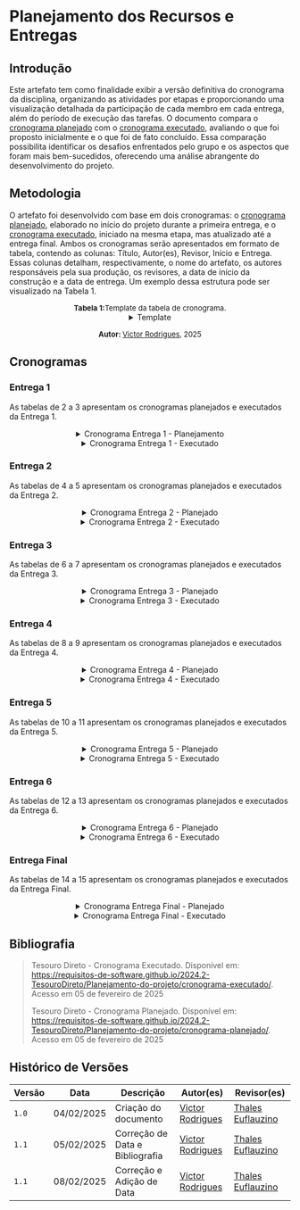 # Planejamento dos Recursos e Entregas

## Introdução

Este artefato tem como finalidade exibir a versão definitiva do cronograma da disciplina, organizando as atividades por etapas e proporcionando uma visualização detalhada da participação de cada membro em cada entrega, além do período de execução das tarefas. O documento compara o [cronograma planejado](../Planejamento-do-projeto/cronograma-planejado.md) com o [cronograma executado](../Planejamento-do-projeto/cronograma-executado.md), avaliando o que foi proposto inicialmente e o que foi de fato concluído. Essa comparação possibilita identificar os desafios enfrentados pelo grupo e os aspectos que foram mais bem-sucedidos, oferecendo uma análise abrangente do desenvolvimento do projeto.

## Metodologia

O artefato foi desenvolvido com base em dois cronogramas: o [cronograma planejado](../Planejamento-do-projeto/cronograma-planejado.md), elaborado no início do projeto durante a primeira entrega, e o [cronograma executado](../Planejamento-do-projeto/cronograma-executado.md), iniciado na mesma etapa, mas atualizado até a entrega final. Ambos os cronogramas serão apresentados em formato de tabela, contendo as colunas: Título, Autor(es), Revisor, Início e Entrega. Essas colunas detalham, respectivamente, o nome do artefato, os autores responsáveis pela sua produção, os revisores, a data de início da construção e a data de entrega. Um exemplo dessa estrutura pode ser visualizado na Tabela 1.

<center>
<span style="font-size: 13px; display: inline-block; margin-left: auto; margin-right: auto"><strong>Tabela 1:</strong>Template da tabela de cronograma.</span>

<details>
<summary>Template</summary>
<table>
  <thead>
    <tr>
      <th>Artefato</th>
      <th>Autor(es)</th>
      <th>Revisor(es)</th>
      <th>Início</th>
      <th>Entrega</th>
    </tr>
  </thead>
  <tbody>
    <tr>
      <td></td>
      <td></td>
      <td></td>
      <td></td>
      <td></td>
    </tr>
    <tr>
  </tbody>
</table>
</details>

<span style="font-size: 13px; display: inline-block; margin-left: auto; margin-right: auto"><strong>Autor: </strong><a href="https://github.com/ViictorHugoo">Victor Rodrigues</a>, 2025</span>

</center>

## Cronogramas


### Entrega 1

As tabelas de 2 a 3 apresentam os cronogramas planejados e executados da Entrega 1.

<center>

<details>
<span style="font-size: 13px; display: inline-block; margin-left: auto; margin-right: auto"><strong>Tabela 2:</strong> Cronograma Entrega 1 - Planejado.</span>
<summary>Cronograma Entrega 1 - Planejamento</summary>
  <table>
    <thead>
      <tr>
        <th>Título</th>
        <th>Autor(es)</th>
        <th>Revisor</th>
        <th>Início</th>
        <th>Entrega</th>
      </tr>
    </thead>
    <tbody>
      <tr>
        <td>Heatmap</td>
        <td>Victor Rodrigues</td>
        <td>Victor Rodrigues, Victor Schmidt, Thales Euflauzino, Maria Helena e Júlia Takaki</td>
        <td>22/10/2024</td>
        <td>22/10/2024</td>
      </tr>
      <tr>
        <td>Integrantes da Equipe</td>
        <td>Thales Euflauzino</td>
        <td>Victor Schmidt</td>
        <td>23/10/2024</td>
        <td>25/10/2024</td>
      </tr>
      <tr>
        <td>Documentação MKDocs</td>
        <td>Thales Euflauzino</td>
        <td>Júlia Takaki</td>
        <td>23/10/2024</td>
        <td>25/10/2024</td>
      </tr>
      <tr>
        <td>Estruturação do GitHub Pages</td>
        <td>Thales Euflauzino</td>
        <td>Victor Schmidt</td>
        <td>23/10/2024</td>
        <td>24/10/2024</td>
      </tr>
      <tr>
        <td>Cronograma Planejado</td>
        <td>Maria Helena</td>
        <td>Victor Schmidt</td>
        <td>23/10/2024</td>
        <td>25/10/2024</td>
      </tr>
      <tr>
        <td>Lista de Apps Avaliados</td>
        <td>Victor Rodrigues, Victor Schmidt, Thales Euflauzino, Maria Helena e Júlia Takaki</td>
        <td>Maria Helena</td>
        <td>23/10/2024</td>
        <td>25/10/2024</td>
      </tr>
      <tr>
        <td>App Escolhido</td>
        <td>Victor Rodrigues</td>
        <td>Júlia Takaki</td>
        <td>25/10/2024</td>
        <td>26/10/2024</td>
      </tr>
      <tr>
        <td>Termo de Uso do aplicativo selecionado</td>
        <td>Victor Rodrigues</td>
        <td>Júlia Takaki</td>
        <td>23/10/2024</td>
        <td>26/10/2024</td>
      </tr>
      <tr>
        <td>Ferramentas utilizadas para o Projeto</td>
        <td>Júlia Takaki</td>
        <td>Victor Rodrigues</td>
        <td>23/10/2024</td>
        <td>27/10/2024</td>
      </tr>
      <tr>
        <td>Rich Picture do Projeto</td>
        <td>Victor Schmidt</td>
        <td>Maria Helena</td>
        <td>23/10/2024</td>
        <td>27/10/2024</td>
      </tr>
      <tr>
        <td>Gravação da Apresentação</td>
        <td>Victor Rodrigues, Victor Schmidt, Thales Euflauzino, Maria Helena e Júlia Takaki</td>
        <td>Maria Helena</td>
        <td>27/10/2024</td>
        <td>28/10/2024</td>
      </tr>
      <tr>
        <td>Revisão pós apresentação</td>
        <td>Thales Euflauzino</td>
        <td>Victor Rodrigues</td>
        <td>07/11/2024</td>
        <td>09/11/2024</td>
      </tr>
    </tbody>
  </table>
<p style="font-size: 13px; display: inline-block; margin: 0px auto">Autor: <a href="https://github.com/ViictorHugoo" target="blank">Victor Rodrigues</a>, 2025</p>
</details>

<details>
<summary>Cronograma Entrega 1 - Executado</summary>
<p style="font-size: 13px; display: inline-block; margin: 0px auto"><strong>Tabela 3:</strong> Cronograma Entrega 1 - Executado.</p>
  <table>
    <thead>
      <tr>
        <th>Título</th>
        <th>Autor(es)</th>
        <th>Revisor</th>
        <th>Início</th>
        <th>Entrega</th>
      </tr>
    </thead>
    <tbody>
      <tr>
        <td>Heatmap</td>
        <td>Victor Rodrigues e Thales Euflauzino</td>
        <td>Victor Rodrigues, Victor Schmidt e Thales Euflauzino</td>
        <td>28/10/2024</td>
        <td>31/10/2024</td>
      </tr>
      <tr>
        <td>Integrantes da Equipe</td>
        <td>Thales Euflauzino</td>
        <td>Victor Schmidt</td>
        <td>23/10/2024</td>
        <td>24/10/2024</td>
      </tr>
      <tr>
        <td>Documentação MKDocs</td>
        <td>Thales Euflauzino</td>
        <td>Júlia Takaki</td>
        <td>23/10/2024</td>
        <td>24/10/2024</td>
      </tr>
      <tr>
        <td>Estruturação da GitHub Pages</td>
        <td>Thales Euflauzino</td>
        <td>Victor Schmidt</td>
        <td>23/10/2024</td>
        <td>24/10/2024</td>
      </tr>
      <tr>
        <td>Cronograma Planejado</td>
        <td>Victor Rodrigues, Victor Schmidt, Thales Euflauzino e Maria Helena</td>
        <td>Victor Rodrigues, Victor Schmidt, Thales Euflauzino, Maria Helena e Júlia Takaki</td>
        <td>28/10/2024</td>
        <td>02/11/2024</td>
      </tr>
      <tr>
        <td>Lista de Apps Avaliados</td>
        <td>Victor Rodrigues, Victor Schmidt, Thales Euflauzino, Maria Helena e Júlia Takaki</td>
        <td>Thales Euflauzino, Victor Rodrigues, Victor Schmidt</td>
        <td>23/10/2024</td>
        <td>29/10/2024</td>
      </tr>
      <tr>
        <td>App Escolhido</td>
        <td>Júlia Takaki, Thales Euflauzino e Victor Rodrigues</td>
        <td>Victor Rodrigues, Victor Schmidt, Thales Euflauzino</td>
        <td>28/10/2024</td>
        <td>28/10/2024</td>
      </tr>
      <tr>
        <td>Termo de Uso do aplicativo selecionado</td>
        <td>Victor Rodrigues</td>
        <td>Júlia Takaki</td>
        <td>28/10/2024</td>
        <td>28/10/2024</td>
      </tr>
      <tr>
        <td>Ferramentas Utilizadas para o Projeto</td>
        <td>Júlia Takaki, Victor Rodrigues e Thales Euflauzino </td>
        <td>Júlia Takaki, Victor Rodrigues e Thales Euflauzino</td>
        <td>29/10/2024</td>
        <td>29/10/2024</td>
      </tr>
      <tr>
        <td>Rich Picture do Projeto</td>
        <td>Júlia Takaki e Thales Euflauzino</td>
        <td>Thales Euflauzino e Victor Schmidt   </td>
        <td>29/10/2024</td>
        <td>02/11/2024</td>
      </tr>
      <tr>
        <td>Gravação da Apresentação</td>
        <td>Victor Rodrigues, Victor Schmidt, Thales Euflauzino, Maria Helena e Júlia Takaki</td>
        <td>Maria Helena</td>
        <td>28/10/2024</td>
        <td>02/11/2024</td>
      </tr>
      <tr>
      <td>Revisão pós apresentação</td>
        <td>Thales Euflauzino</td>
        <td>Victor Rodrigues</td>
        <td>12/11/2024</td>
        <td>13/11/2024</td>
      </tr>
    </tbody>
  </table>
<p style="font-size: 13px; display: inline-block; margin: 0px auto">Autor: <a href="https://github.com/ViictorHugoo" target="blank">Victor Rodrigues</a>, 2025</p>
</details>

</center>

### Entrega 2

As tabelas de 4 a 5 apresentam os cronogramas planejados e executados da Entrega 2.

<center>

<details>
<summary>Cronograma Entrega 2 - Planejado</summary>
<p style="font-size: 13px; display: inline-block; margin: 0px auto"><strong>Tabela 4:</strong> Cronograma Entrega 2 - Planejado.</p>
  <table>
    <thead>
      <tr>
        <th>Título</th>
        <th>Autor(es)</th>
        <th>Revisor</th>
        <th>Início</th>
        <th>Entrega</th>
      </tr>
    </thead>
    <tbody>
      <tr>
        <td>Definições de personas e perfis de usuário</td>
        <td>Victor Rodrigues</td>
        <td>Maria Helena</td>
        <td>06/11/2024</td>
        <td>08/11/2024</td>
      </tr>
      <tr>
        <td>Definição das técnicas de elicitação de priorização que serão utilizadas no projeto</td>
        <td>Maria Helena</td>
        <td>Júlia Takaki</td>
        <td>06/11/2024</td>
        <td>08/11/2024</td>
      </tr>
      <tr>
        <td>Introspecção para a elicitação dos requisitos</td>
        <td>Victor Schmidt</td>
        <td>Victor Rodrigues</td>
        <td>09/11/2024</td>
        <td>11/11/2024</td>
      </tr>
      <tr>
        <td>Criação dos questionários</td>
        <td>Júlia Takaki</td>
        <td>Thales Euflauzino</td>
        <td>11/11/2024</td>
        <td>13/11/2024</td>
      </tr>
      <tr>
        <td>Entrevista para elicitação de requisitos</td>
        <td>Thales Euflauzino</td>
        <td>Maria Helena</td>
        <td>13/11/2024</td>
        <td>14/11/2024</td>
      </tr>
      <tr>
        <td>Brainstorming</td>
        <td>Victor Schmidt</td>
        <td>Victor Rodrigues</td>
        <td>15/11/2024</td>
        <td>18/11/2024</td>
      </tr>
      <tr>
        <td>Desenvolvimento do glossário para coleta de requistos</td>
        <td>Victor Schmidt</td>
        <td>Victor Rodrigues</td>
        <td>15/11/2024</td>
        <td>18/11/2024</td>
      </tr>
      <tr>
        <td>Priorização dos requisitos</td>
        <td>Júlia Takaki</td>
        <td>Victor Rodrigues</td>
        <td>19/11/2024</td>
        <td>21/11/2024</td>
      </tr>
      <tr>
        <td>Gravação da Apresentação</td>
        <td>Victor Rodrigues, Victor Schmidt, Thales Euflauzino, Maria Helena e Júlia Takaki</td>
        <td>Victor Schmidt</td>
        <td>22/11/2024</td>
        <td>23/11/2024</td>
      </tr>
      <tr>
      <td>Revisão pós apresentação</td>
        <td>Maria Helena</td>
        <td>Victor Schmidt</td>
        <td>25/11/2024</td>
        <td>25/11/2024</td>
      </tr>
    </tbody>
  </table>
<p style="font-size: 13px; display: inline-block; margin: 0px auto">Autor: <a href="https://github.com/ViictorHugoo" target="blank">Victor Rodrigues</a>, 2025</p>
</details>

<details>
<summary>Cronograma Entrega 2 - Executado</summary>
<p style="font-size: 13px; display: inline-block; margin: 0px auto"><strong>Tabela 5:</strong> Cronograma Entrega 2 - Executado.</p>
  <table>
    <thead>
      <tr>
        <th>Título</th>
        <th>Autor(es)</th>
        <th>Revisor</th>
        <th>Início</th>
        <th>Entrega</th>
      </tr>
    </thead>
    <tbody>
      <tr>
        <td>Definições de personas e perfis de usuário</td>
        <td>Victor Rodrigues e Thales Euflauzino</td>
        <td>Thales Euflauzino e Júlia Takaki</td>
        <td>19/11/2024</td>
        <td>23/11/2024</td>
      </tr>
      <tr>
        <td>Definição das técnicas de elicitação de priorização que serão utilizadas no projeto</td>
        <td>Victor Rodrigues e Victor Schmidt</td>
        <td>Thales Euflauzino</td>
        <td>12/11/2024</td>
        <td>12/11/2024</td>
      </tr>
      <tr>
        <td>Introspecção para a elicitação dos requisitos</td>
        <td>Victor Schmidt</td>
        <td>Thales Euflauzino</td>
        <td>15/11/2024</td>
        <td>15/11/2024</td>
      </tr>
      <tr>
        <td>Criação dos questionários</td>
        <td>Júlia Takaki, Thales Euflauzino e Victor Rodrigues</td>
        <td>Thales Euflauzino e Júlia Takaki</td>
        <td>18/11/2024</td>
        <td>20/11/2024</td>
      </tr>
      <tr>
        <td>Grupo de Foco para elicitação de requisitos</td>
        <td>Thales Euflauzino, Maria Helena e Victor Schmidt</td>
        <td>Thales Euflauzino, Victor Schmidt e Victor Rodrigues</td>
        <td>19/11/2024</td>
        <td>21/11/2024</td>
      </tr>
      <tr>
        <td>Brainstorming</td>
        <td>Víctor Schmidt, Thales Euflauzino e Victor Rodrigues</td>
        <td>Thales Euflauzino</td>
        <td>18/11/2024</td>
        <td>20/11/2024</td>
      </tr>
      <tr>
        <td>Desenvolvimento do glossário para coleta de requistos</td>
        <td>Júlia Takaki</td>
        <td>Thales Euflauzino</td>
        <td>21/11/2024</td>
        <td>21/11/2024</td>
      </tr>
      <tr>
        <td>Priorização dos requisitos</td>
        <td>Victor Rodrigues</td>
        <td>Thales Euflauzino</td>
        <td>21/11/2024</td>
        <td>21/11/2024</td>
      </tr>
      <tr>
        <td>Gravação da Apresentação</td>
        <td>Victor Rodrigues, Victor Schmidt, Thales Euflauzino, Maria Helena e Júlia Takaki</td>
        <td>Victor Schmidt</td>
        <td>23/11/2024</td>
        <td>23/11/2024</td>
      </tr>
      <tr>
      <td>Revisão pós apresentação</td>
        <td>Maria Helena</td>
        <td>Victor Schmidt</td>
        <td> 12/12/2024 </td>
        <td> 12/12/2024 </td>
      </tr>
    </tbody>
  </table>
<p style="font-size: 13px; display: inline-block; margin: 0px auto">Autor: <a href="https://github.com/ViictorHugoo" target="blank">Victor Rodrigues</a>, 2025</p>
</details>

</center>

### Entrega 3

As tabelas de 6 a 7 apresentam os cronogramas planejados e executados da Entrega 3.


<center>

<details>
<summary>Cronograma Entrega 3 - Planejado </summary>
<p style="font-size: 13px; display: inline-block; margin: 0px auto"><strong>Tabela 6:</strong> Cronograma Entrega 3 - Planejado</p>
  <table>
    <thead>
      <tr>
        <th>Título</th>
        <th>Autor(es)</th>
        <th>Revisor</th>
        <th>Início</th>
        <th>Entrega</th>
      </tr>
    </thead>
    <tbody>
      <tr>
        <td>Modelagem de Requisitos: Cenários</td>
        <td>Victor Rodrigues e Maria Helena</td>
        <td>Thales Euflauzino</td>
        <td>27/11/2024</td>
        <td>30/11/2024</td>
      </tr>
      <tr>
        <td>Modelagem de Requisitos: Léxicos</td>
        <td>Júlia Takaki e Thales Euflauzino</td>
        <td>Maria Helena</td>
        <td>27/11/2024</td>
        <td>30/11/2024</td>
      </tr>
      <tr>
        <td>Modelagem de Requisitos: Use Cases</td>
        <td>Victor Schmidt e Victor Rodrigues</td>
        <td>Júlia Takaki</td>
        <td>01/12/2024</td>
        <td>05/12/2024</td>
      </tr>
      <tr>
        <td>Modelagem de Requisitos: Especificação Suplementar</td>
        <td>Thales Euflauzino e Maria Helena</td>
        <td>Victor Schmidt</td>
        <td>01/12/2024</td>
        <td>05/12/2024</td>
      </tr>
      <tr>
        <td>Gravação da Apresentação</td>
        <td>Victor Rodrigues, Victor Schmidt, Thales Euflauzino, Maria Helena e Júlia Takaki</td>
        <td>Victor Rodrigues</td>
        <td>06/12/2024</td>
        <td>07/12/2024</td>
      </tr>
      <tr>
      <td>Revisão pós apresentação</td>
        <td>Julia Takaki</td>
        <td>Thales Euflauzino</td>
        <td> 09/12/2024 </td>
        <td> 09/12/2024 </td>
      </tr>
    </tbody>
  </table>
<p style="font-size: 13px; display: inline-block; margin: 0px auto">Autor: <a href="https://github.com/ViictorHugoo" target="blank">Victor Rodrigues</a>, 2025</p>
</details>

<details>
<summary>Cronograma Entrega 3 - Executado</summary>
<p style="font-size: 13px; display: inline-block; margin: 0px auto"><strong>Tabela 7:</strong> Cronograma Entrega 3 - Executado</p>
    <table>
    <thead>
      <tr>
        <th>Título</th>
        <th>Autor(es)</th>
        <th>Revisor</th>
        <th>Início</th>
        <th>Entrega</th>
      </tr>
    </thead>
    <tbody>
      <tr>
        <td>Modelagem de Requisitos: Cenários</td>
        <td>Victor Rodrigues, Thales Euflauzino e Victor Schmidt</td>
        <td>Thales Euflauzino, Victor Schmidt e Victor Rodrigues</td>
        <td>01/12/2024</td>
        <td>01/12/2024</td>
      </tr>
      <tr>
        <td>Modelagem de Requisitos: Léxicos</td>
        <td>Thales Euflauzino e Victor Schmidt</td>
        <td>Thales Euflauzino e Victor Schmidt</td>
        <td>28/11/2024</td>
        <td>28/11/2024</td>
      </tr>
      <tr>
        <td>Modelagem de Requisitos: Use Cases</td>
        <td>Thales Euflauzino, Victor Schmidt e Victor Rodrigues</td>
        <td>Victor Rodrigues, Thales Euflauzino e Victor Schmidt</td>
        <td>06/12/2024</td>
        <td>07/12/2024</td>
      </tr>
      <tr>
        <td>Modelagem de Requisitos: Especificação Suplementar</td>
        <td>Victor Rodrigues, Thales Euflauzino e Victor Schmidt</td>
        <td>Thales Euflauzino e Victor Schmidt</td>
        <td>07/12/2024</td>
        <td>10/12/2024</td>
      </tr>
      <tr>
        <td>Gravação da Apresentação</td>
        <td>Victor Rodrigues, Victor Schmidt, Thales Euflauzino, Maria Helena e Júlia Takaki</td>
        <td>Victor Rodrigues</td>
        <td>07/12/2024</td>
        <td>07/12/2024</td>
      </tr>
      <tr>
      <td>Revisão pós apresentação</td>
        <td>Thales Euflauzino, Victor Rodrigues e Maria Helena</td>
        <td> Victor Schmidt</td>
        <td> 11/12/2024 </td>
        <td> 11/12/2024 </td>
      </tr>
    </tbody>
  </table>
<p style="font-size: 13px; display: inline-block; margin: 0px auto">Autor: <a href="https://github.com/ViictorHugoo" target="blank">Victor Rodrigues</a>, 2025</p>
</details>

</center>

### Entrega 4

As tabelas de 8 a 9 apresentam os cronogramas planejados e executados da Entrega 4.


<center>

<details>
<summary>Cronograma Entrega 4 - Planejado</summary>
<p style="font-size: 13px; display: inline-block; margin: 0px auto"><strong>Tabela 8:</strong> Cronograma Entrega 4 - Planejado</p>
  <table>
    <thead>
      <tr>
        <th>Título</th>
        <th>Autor(es)</th>
        <th>Revisor</th>
        <th>Início</th>
        <th>Entrega</th>
      </tr>
    </thead>
    <tbody>
      <tr>
        <td>Modelagem de Requisitos - Ágil: Histórias de Usuário</td>
        <td>Victor Rodrigues e Maria Helena</td>
        <td>Thales Euflauzino</td>
        <td>10/12/2024</td>
        <td>11/12/2024</td>
      </tr>
      <tr>
        <td>Modelagem de Requisitos - Ágil: Backlogs</td>
        <td>Júlia Takaki e Thales Euflauzino</td>
        <td>Victor Schmidt</td>
        <td>11/12/2024</td>
        <td>12/12/2024</td>
      </tr>
      <tr>
        <td>Modelagem de Requisitos - Ágil: NFR Framework</td>
        <td>Victor Schmidt e Victor Rodrigues</td>
        <td>Júlia Takaki</td>
        <td>12/12/2024</td>
        <td>13/12/2024</td>
      </tr>
      <tr>
        <td>Gravação da Apresentação</td>
        <td>Victor Rodrigues, Victor Schmidt, Thales Euflauzino, Maria Helena e Júlia Takaki</td>
        <td>Victor Rodrigues</td>
        <td>14/12/2024</td>
        <td>15/12/2024</td>
      </tr>
      <tr>
      <td>Revisão pós apresentação</td>
        <td>Victor Rodrigues</td>
        <td>Maria Helena</td>
        <td> 15/12/2024 </td>
        <td> 15/12/2024 </td>
      </tr>
    </tbody>
  </table>
<p style="font-size: 13px; display: inline-block; margin: 0px auto">Autor: <a href="https://github.com/ViictorHugoo" target="blank">Victor Rodrigues</a>, 2025</p>
</details>

<details>
<summary>Cronograma Entrega 4 - Executado</summary>
<p style="font-size: 13px; display: inline-block; margin: 0px auto"><strong>Tabela 9:</strong> Cronograma Entrega 4 - Executado.</p>
  <table>
    <thead>
      <tr>
        <th>Título</th>
        <th>Autor(es)</th>
        <th>Revisor</th>
        <th>Início</th>
        <th>Entrega</th>
      </tr>
    </thead>
    <tbody>
      <tr>
        <td>Modelagem de Requisitos - Ágil: Histórias de Usuário</td>
        <td>Victor Rodrigues, Maria Helena, Júlia Takaki, Thales Euflauzino e Víctor Schmidt</td>
        <td>Victor Schmidt e Victor Rodrigues</td>
        <td>13/12/2024</td>
        <td>17/12/2024</td>
      </tr>
      <tr>
        <td>Modelagem de Requisitos - Ágil: Backlogs</td>
        <td>Victor Rodrigues, Maria Helena, Júlia Takaki, Thales Euflauzino e Víctor Schmidt</td>
        <td>Victor Rodrigues, Maria Helena, Thales Euflauzino e Víctor Schmidt</td>
        <td>11/12/2024</td>
        <td>14/12/2024</td>
      </tr>
      <tr>
        <td>Modelagem de Requisitos - Ágil: NFR Framework</td>
        <td>Victor Rodrigues, Maria Helena, Júlia Takaki, Thales Euflauzino e Víctor Schmidt</td>
        <td>Victor Rodrigues, Thales Euflauzino e Víctor Schmidt</td>
        <td>11/12/2024</td>
        <td>17/12/2024</td>
      </tr>
      <tr>
        <td>Gravação da Apresentação</td>
        <td>Victor Rodrigues, Victor Schmidt, Thales Euflauzino, Maria Helena e Júlia Takaki</td>
        <td>Thales Euflauzino</td>
        <td>17/12/2024</td>
        <td>17/12/2024</td>
      </tr>
      <tr>
      <td>Revisão pós apresentação</td>
        <td>Maria Helena</td>
        <td>Júlia Takaki</td>
        <td> 16/01/2025 </td>
        <td> 16/01/2025 </td>
      </tr>
    </tbody>
  </table>
<p style="font-size: 13px; display: inline-block; margin: 0px auto">Autor: <a href="https://github.com/ViictorHugoo" target="blank">Victor Rodrigues</a>, 2025</p>
</details>

</center>

### Entrega 5

As tabelas de 10 a 11 apresentam os cronogramas planejados e executados da Entrega 5.

<center>

<details>
<summary>Cronograma Entrega 5 - Planejado</summary>
<p style="font-size: 13px; display: inline-block; margin: 0px auto"><strong>Tabela 10:</strong>Cronograma Entrega 5 - Planejado</p>
  <table>
    <thead>
      <tr>
        <th>Título</th>
        <th>Autor(es)</th>
        <th>Revisor</th>
        <th>Início</th>
        <th>Entrega</th>
      </tr>
    </thead>
    <tbody>
      <tr>
        <td>Verificação dos Requisitos</td>
        <td>Maria Helena e Júlia Takaki</td>
        <td>Victor Rodrigues</td>
        <td>21/01/2025</td>
        <td>22/01/2025</td>
      </tr>
      <tr>
        <td>Validação dos Requisitos</td>
        <td>Thales Euflauzino e Victor Schmidt</td>
        <td>Maria Helena</td>
        <td>23/01/2025</td>
        <td>24/01/2025</td>
      </tr>
      <tr>
        <td>Inspeção de todos os artefatos</td>
        <td>Victor Rodrigues</td>
        <td>Thales Euflauzino</td>
        <td>25/01/2025</td>
        <td>27/01/2025</td>
      </tr>
      <tr>
        <td>Gravação da Apresentação</td>
        <td>Victor Rodrigues, Victor Schmidt, Thales Euflauzino, Maria Helena e Júlia Takaki</td>
        <td>Júlia Takaki</td>
        <td>28/01/2025</td>
        <td>29/01/2025</td>
      </tr>
      <tr>
      <td>Revisão pós apresentação</td>
        <td>Victor Schmidt</td>
        <td>Julia Takaki</td>
        <td> 29/01/2025 </td>
        <td> 29/01/2025 </td>
      </tr>
    </tbody>
  </table>
<p style="font-size: 13px; display: inline-block; margin: 0px auto">Autor: <a href="https://github.com/ViictorHugoo" target="blank">Victor Rodrigues</a>, 2025</p>
</details>


<details>
<summary>Cronograma Entrega 5 - Executado</summary>
<p style="font-size: 13px; display: inline-block; margin: 0px auto"><strong>Tabela 11:</strong> Cronograma Entrega 5 - Executado.</p>
  <table>
    <thead>
      <tr>
        <th>Título</th>
        <th>Autor(es)</th>
        <th>Revisor</th>
        <th>Início</th>
        <th>Entrega</th>
      </tr>
    </thead>
    <tbody>
      <tr>
        <td>Verificação dos Requisitos</td>
        <td>Victor Rodrigues, Júlia Takaki, Thales Euflauzino e Víctor Schmidt</td>
        <td>Victor Rodrigues, Júlia Takaki, Thales Euflauzino e Víctor Schmidt</td>
        <td>26/01/2025</td>
        <td>02/02/2025</td>
      </tr>
      <tr>
        <td>Validação dos Requisitos</td>
        <td>Victor Rodrigues, Júlia Takaki, Thales Euflauzino e Víctor Schmidt</td>
        <td>Victor Rodrigues, Júlia Takaki, Thales Euflauzino e Víctor Schmidt</td>
        <td>26/01/2025</td>
        <td>02/02/2025</td>
      </tr>
      <tr>
        <td>Inspeção de todos os artefatos</td>
        <td>Victor Rodrigues, Júlia Takaki, Thales Euflauzino e Víctor Schmidt</td>
        <td>TVictor Rodrigues, Júlia Takaki, Thales Euflauzino e Víctor Schmidt</td>
        <td>26/01/2025</td>
        <td>02/02/2025</td>
      </tr>
      <tr>
        <td>Gravação da Apresentação</td>
        <td>Victor Rodrigues, Victor Schmidt, Thales Euflauzino, Maria Helena e Júlia Takaki</td>
        <td>Júlia Takaki</td>
        <td>02/02/2025</td>
        <td>02/02/2025</td>
      </tr>
      <tr>
      <td>Revisão pós apresentação</td>
        <td>Thales Euflauzino</td>
        <td> 04/02/2025 </td>
        <td> 04/02/2025 </td>
        <td> 04/02/2025 </td>
      </tr>
    </tbody>
  </table>

</details>
</center>


### Entrega 6

As tabelas de 12 a 13 apresentam os cronogramas planejados e executados da Entrega 6.


<center>

<details>
<summary>Cronograma Entrega 6 - Planejado</summary>
<p style="font-size: 13px; display: inline-block; margin: 0px auto"><strong>Tabela 12:</strong> Cronograma Entrega 6 - Planejado.</p>
  <table>
    <thead>
      <tr>
        <th>Título</th>
        <th>Autor(es)</th>
        <th>Revisor</th>
        <th>Início</th>
        <th>Entrega</th>
      </tr>
    </thead>
    <tbody>
      <tr>
        <td>Criação do documento inicial de pós-rastreabilidade</td>
        <td>Maria Helena</td>
        <td>Thales Euflauzino</td>
        <td>17/12/2024</td>
        <td>18/12/2024</td>
      </tr>
      <tr>
        <td>Pós-Rastreabilidade: Backward Form</td>
        <td>Thales Euflauzino e Victor Schmidt</td>
        <td>Maria Helena</td>
        <td>19/12/2024</td>
        <td>05/01/2025</td>
      </tr>
      <tr>
        <td>Pós-Rastreabilidade: Forward Form</td>
        <td>Victor Rodrigues e Júlia Takaki</td>
        <td>Victor Schmidt</td>
        <td>06/01/2025</td>
        <td>17/01/2025</td>
      </tr>
      <tr>
        <td>Gravação da Apresentação</td>
        <td>Victor Rodrigues, Victor Schmidt, Thales Euflauzino, Maria Helena e Júlia Takaki</td>
        <td>Júlia Takaki</td>
        <td>18/01/2025</td>
        <td>19/01/2025</td>
      </tr>
      <tr>
      <td>Revisão pós apresentação</td>
        <td>Thales Euflauzino</td>
        <td>Victor Rodrigues</td>
        <td> 19/01/2025 </td>
        <td> 19/01/2025 </td>
      </tr>
    </tbody>
  </table>
<p style="font-size: 13px; display: inline-block; margin: 0px auto">Autor: <a href="https://github.com/ViictorHugoo" target="blank">Victor Rodrigues</a>, 2025</p>
</details>


<details>
<summary>Cronograma Entrega 6 - Executado</summary>
<p style="font-size: 13px; display: inline-block; margin: 0px auto"><strong>Tabela 13:</strong> Cronograma Entrega 6 - Executado.</p>
  <table>
    <thead>
      <tr>
        <th>Título</th>
        <th>Autor(es)</th>
        <th>Revisor</th>
        <th>Início</th>
        <th>Entrega</th>
      </tr>
    </thead>
    <tbody>
      <tr>
        <td>Criação do documento inicial de pós-rastreabilidade</td>
        <td>Victor Rodrigues e Thales Euflauzino</td>
        <td>Thales Euflauzino e Victor Schmidt</td>
        <td>14/01/2025</td>
        <td>16/01/2025</td>
      </tr>
      <tr>
        <td>Pós-Rastreabilidade: Backward Form</td>
        <td>Thales Euflauzino, Victor Schmidt, Victor Rodrigues e Júlia Takaki</td>
        <td>Thales Euflauzino e Victor Schmidt</td>
        <td>12/01/2025</td>
        <td>14/01/2025</td>
      </tr>
      <tr>
        <td>Pós-Rastreabilidade: Forward Form</td>
        <td>Thales Euflauzino, Victor Schmidt, Victor Rodrigues e Júlia Takaki</td>
        <td>Thales Euflauzino, Victor Schmidt e Victor Rodrigues</td>
        <td>12/01/2025</td>
        <td>16/01/2025</td>
      </tr>
      <tr>
        <td>Gravação da Apresentação</td>
        <td>Victor Rodrigues, Victor Schmidt, Thales Euflauzino e Júlia Takaki</td>
        <td>Júlia Takaki</td>
        <td>18/01/2025</td>
        <td>18/01/2025</td>
      </tr>
      <tr>
      <td>Revisão pós apresentação</td>
        <td>Thales Euflauzino</td>
        <td>Victor Rodrigues</td>
        <td> 04/02/2025 </td>
        <td> 04/02/2025 </td>
      </tr>
    </tbody>
  </table>
<p style="font-size: 13px; display: inline-block; margin: 0px auto">Autor: <a href="https://github.com/ViictorHugoo" target="blank">Victor Rodrigues</a>, 2025</p>
</details>
</center>

### Entrega Final

As tabelas de 14 a 15 apresentam os cronogramas planejados e executados da Entrega Final.

<center>

<details>
<summary>Cronograma Entrega Final - Planejado</summary>
<p style="font-size: 13px; display: inline-block; margin: 0px auto"><strong>Tabela 14:</strong> Cronograma Entrega Final - Planejado</p>
  <table>
    <thead>
      <tr>
        <th>Título</th>
        <th>Autor(es)</th>
        <th>Revisor</th>
        <th>Início</th>
        <th>Entrega</th>
      </tr>
    </thead>
    <tbody>
      <tr>
        <td>Complementos e Revisões do Projeto Final</td>
        <td>Victor Rodrigues, Victor Schmidt, Thales Euflauzino, Maria Helena e Júlia Takaki</td>
        <td>Victor Rodrigues, Maria Helena e Júlia Takaki</td>
        <td>21/01/2025</td>
        <td>05/02/2025</td>
      </tr>
      <tr>
        <td>Desenvolvimento de relatório das revisões e ajustes dos artefatos</td>
        <td>Victor Rodrigues, Victor Schmidt, Thales Euflauzino, Maria Helena e Júlia Takaki</td>
        <td>Victor Schmidt e Thales Euflauzino</td>
        <td>01/01/2025</td>
        <td>07/02/2025</td>
      </tr>
      <tr>
        <td>Gravação da Apresentação</td>
        <td>Victor Rodrigues, Victor Schmidt, Thales Euflauzino, Maria Helena e Júlia Takaki</td>
        <td>Júlia Takaki</td>
        <td>08/02/2025</td>
        <td>09/02/2025</td>
      </tr>
    </tbody>
  </table>
<p style="font-size: 13px; display: inline-block; margin: 0px auto">Autor: <a href="https://github.com/ViictorHugoo" target="blank">Victor Rodrigues</a>, 2025</p>
</details>

<details>
<summary>Cronograma Entrega Final - Executado</summary>
<p style="font-size: 13px; display: inline-block; margin: 0px auto"><strong>Tabela 15:</strong> Cronograma Entrega Final - Executado.</p>
  <table>
    <thead>
      <tr>
        <th>Título</th>
        <th>Autor(es)</th>
        <th>Revisor</th>
        <th>Início</th>
        <th>Entrega</th>
      </tr>
    </thead>
    <tbody>
      <tr>
        <td>Complementos e Revisões do Projeto Final</td>
        <td>Victor Rodrigues, Victor Schmidt, Thales Euflauzino e Júlia Takaki</td>
        <td>Victor Rodrigues e Júlia Takaki</td>
        <td> 04/02/2025 </td>
        <td> 08/02/2025 </td>
      </tr>
      <tr>
        <td>Desenvolvimento de relatório das revisões e ajustes dos artefatos</td>
        <td>Victor Rodrigues, Victor Schmidt, Thales Euflauzino e Júlia Takaki</td>
        <td>Victor Schmidt e Thales Euflauzino</td>
        <td> 04/02/2025 </td>
        <td> 08/02/2025 </td>
      </tr>
      <tr>
        <td>Gravação da Apresentação</td>
        <td>Victor Rodrigues, Victor Schmidt, Thales Euflauzino e Júlia Takaki</td>
        <td>Júlia Takaki</td>
        <td>10/02/2025</td>
        <td>10/02/2025</td>
      </tr>
    </tbody>
  </table>
<p style="font-size: 13px; display: inline-block; margin: 0px auto">Autor: <a href="https://github.com/ViictorHugoo" target="blank">Victor Rodrigues</a>, 2025</p>
</details>

</center>


## Bibliografia


>Tesouro Direto - Cronograma Executado. Disponível em: <https://requisitos-de-software.github.io/2024.2-TesouroDireto/Planejamento-do-projeto/cronograma-executado/>. Acesso em 05 de fevereiro de 2025
>
>Tesouro Direto - Cronograma Planejado. Disponível em: <https://requisitos-de-software.github.io/2024.2-TesouroDireto/Planejamento-do-projeto/cronograma-planejado/>. Acesso em 05 de fevereiro de 2025
>

## Histórico de Versões

| Versão  | Data | Descrição | Autor(es) | Revisor(es) |
| -------- | ------ | ------ | ---------- | ---------- |
| `1.0` | 04/02/2025 | Criação do documento  | [Victor Rodrigues](https://github.com/ViictorHugoo) | [Thales Euflauzino](https://github.com/thaleseuflauzino) |
| `1.1` | 05/02/2025 | Correção de Data e Bibliografia  | [Victor Rodrigues](https://github.com/ViictorHugoo) | [Thales Euflauzino](https://github.com/thaleseuflauzino) |
| `1.1` | 08/02/2025 | Correção e Adição de Data  | [Victor Rodrigues](https://github.com/ViictorHugoo) | [Thales Euflauzino](https://github.com/thaleseuflauzino)  |
